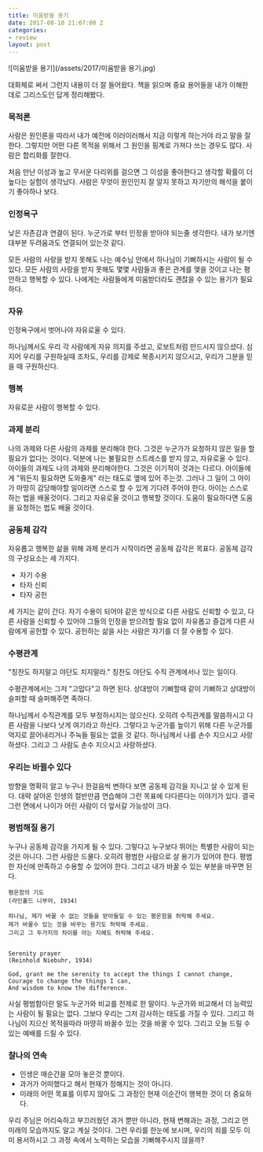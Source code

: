 ```yaml
---
title: 미움받을 용기
date: 2017-08-10 21:07:00 Z
categories:
- review
layout: post
---
```


![미움받을 용기](/assets/2017/미움받을 용기.jpg)

대화체로 써서 그런지 내용이 더 잘 들어왔다.
책을 읽으며 중요 용어들을 내가 이해한 데로 그리스도인 답게 정리해봤다.

### 목적론
사람은 원인론을 따라서 내가 예전에 이러이러해서 지금 이렇게 하는거야 라고 말을 잘한다.
그렇지만 어떤 다른 목적을 위해서 그 원인을 핑계로 가져다 쓰는 경우도 많다.
사람은 합리화를 잘한다.

처음 만난 이성과 높고 무서운 다리위를 걸으면 그 이성을 좋아한다고 생각할 확률이 더 높다는 실험이 생각났다.
사람은 무엇이 원인인지 잘 알지 못하고 자기만의 해석을 붙이기 좋아하나 보다.

### 인정욕구
낮은 자존감과 연결이 된다. 누군가로 부터 인정을 받아야 되는줄 생각한다.
내가 보기엔 대부분 두려움과도 연결되어 있는것 같다.

모든 사람의 사랑을 받지 못해도 나는 예수님 안에서 하나님이 기뻐하시는 사람이 될 수 있다.
모든 사람의 사랑을 받지 못해도 몇몇 사람들과 좋은 관계를 맺을 것이고 나는 평안하고 행복할 수 있다.
나에게는 사람들에게 미움받더라도 괜찮을 수 있는 용기가 필요하다.

### 자유
인정욕구에서 벗어나야 자유로울 수 있다.

하나님께서도 우리 각 사람에게 자유 의지를 주셨고, 로보트처럼 만드시지 않으셨다.
심지어 우리를 구원하실때 조차도, 우리를 강제로 복종시키지 않으시고, 우리가 그분을 믿을 때 구원하신다.

### 행복
자유로운 사람이 행복할 수 있다.

### 과제 분리
나의 과제와 다른 사람의 과제를 분리해야 한다.
그것은 누군가가 요청하지 않은 일을 할 필요가 없다는 것이다.
덕분에 나는 불필요한 스트레스를 받지 않고, 자유로울 수 있다.
아이들의 과제도 나의 과제와 분리해야한다.
그것은 이기적이 것과는 다르다.
아이들에게 "뭐든지 필요하면 도와줄게" 라는 태도로 옆에 있어 주는것.
그러나 그 일이 그 아이가 마땅히 감당해야할 일이라면
스스로 할 수 있게 기다려 주어야 한다.
아이는 스스로 하는 법을 배울것이다.
그리고 자유로울 것이고 행복할 것이다.
도움이 필요하다면 도움을 요청하는 법도 배울 것이다.

### 공동체 감각
자유롭고 행복한 삶을 위해 과제 분리가 시작이라면 공동체 감각은 목표다. 공동체 감각의 구성요소는 세 가지다.

- 자기 수용
- 타자 신뢰
- 타자 공헌

세 가지는 같이 간다. 자기 수용이 되어야 같은 방식으로 다른 사람도 신뢰할 수 있고, 다른 사람을 신뢰할 수 있어야 그들의 인정을 받으려할 필요 없이 자유롭고 즐겁게 다른 사람에게 공헌할 수 있다. 공헌하는 삶을 사는 사람은 자기를 더 잘 수용할 수 있다.

### 수평관계
"칭찬도 하지말고 야단도 치지말라."
칭찬도 야단도 수직 관계에서나 있는 일이다.

수평관계에서는 그저 "고맙다"고 하면 된다.
상대방이 기뻐할때 같이 기뻐하고 상대방이 슬퍼할 때 슬퍼해주면 족하다.

하나님께서 수직관계를 모두 부정하시지는 않으신다. 오히려 수직관계를 말씀하시고 다른 사람을 나보다 낫게 여기라고 하신다. 그렇다고 누군가를 높이기 위해 다른 누군가를 억지로 끌어내리거나 주눅들 필요는 없을 것 같다. 하나님께서 나를 손수 지으시고 사랑하셨다. 그리고 그 사람도 손수 지으시고 사랑하셨다.

### 우리는 바뀔수 있다
방향을 명확히 알고 누구나 한걸음씩 변하다 보면 공동체 감각을 지니고 살 수 있게 된다.
대략 살아온 인생의 절반만큼 연습해야 그런 목표에 다다른다는 이야기가 있다.
결국 그런 면에서 나이가 어린 사람이 더 앞서갈 가능성이 크다.

### 평범해질 용기
누구나 공동체 감각을 가지게 될 수 있다. 그렇다고 누구보다 뛰어는 특별한 사람이 되는 것은 아니다.
그런 사람은 드물다. 오히려 평범한 사람으로 살 용기가 있어야 한다.
평범한 자신에 만족하고 수용할 수 있어야 한다.
그리고 내가 바꿀 수 있는 부분을 바꾸면 된다.

```
평온함의 기도
(라인홀드 니부어, 1934)

하나님, 제가 바꿀 수 없는 것들을 받아들일 수 있는 평온함을 허락해 주세요.
제가 바꿀수 있는 것을 바꾸는 용기도 허락해 주세요.
그리고 그 두가지의 차이를 아는 지혜도 허락해 주세요.


Serenity prayer
(Reinhold Niebuhr, 1934)

God, grant me the serenity to accept the things I cannot change,
Courage to change the things I can,
And wisdom to know the difference.
```

사실 평범함이란 말도 누군가와 비교를 전제로 한 말이다.
누군가와 비교해서 더 능력있는 사람이 될 필요는 없다.
그보다 우리는 그저 감사하는 태도를 가질 수 있다.
그리고 하나님이 지으신 목적을따라 마땅히 바꿀수 있는 것을 바꿀 수 있다.
그리고 오늘 드릴 수 있는 예배를 드릴 수 있다.

### 찰나의 연속
- 인생은 매순간을 모아 놓은것 뿐이다.
- 과거가 어떠했다고 해서 현재가 정해지는 것이 아니다.
- 미래의 어떤 목표를 이루지 않아도 그 과정인 현재 이순간이 행복한 것이 더 중요하다.

우리 주님은 어리숙하고 부끄러웠던 과거 뿐만 아니라, 현재 변해과는 과정, 그리고 먼 미래의 모습까지도 알고 계실 것이다. 그런 우리를 한눈에 보시며, 우리의 죄를 모두 이미 용서하시고 그 과정 속에서 노력하는 모습을 기뻐해주시지 않을까?
